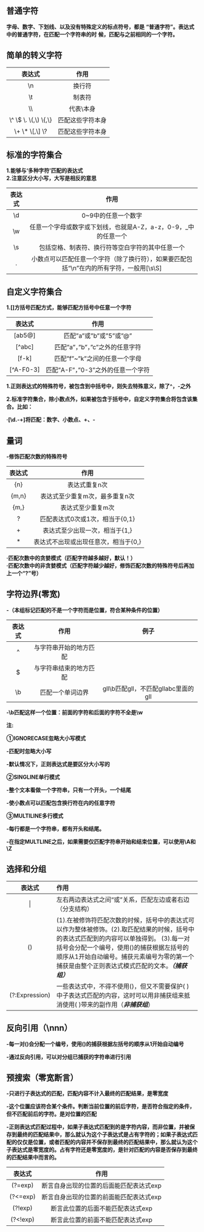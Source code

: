 ## 普通字符

**字母、数字、下划线、以及没有特殊定义的标点符号，都是**
**“普通字符”。表达式中的普通字符，在匹配一个字符串的时**
**候，匹配与之前相同的一个字符。**

## 简单的转义字符

|                  表达式                  |       作用       |
| :-------------------------------------: | :--------------: |
|                   \n                    |      换行符      |
|                   \t                    |      制表符      |
|                   \\\                   |    代表\本身     |
| \\^ \\$ \\.    \\(,\\) \\{,\\} | 匹配这些字符本身 |
| \\+ \\* \\[,\\] \\?  | 匹配这些字符本身 |

## 标准的字符集合

**1.能够与‘多种字符’匹配的表达式  
2.注意区分大小写，大写是相反的意思**

| 表达式 |                             作用                             |
| :----: | :----------------------------------------------------------: |
|   \d   |                     0~9中的任意一个数字                      |
|   \w   | 任意一个字母或数字或下划线，也就是A-Z，a-z，0-9，_中的任意一个 |
|   \s   |       包括空格、制表符、换行符等空白字符的其中任意一个       |
|   .    | 小数点可以匹配任意一个字符（除了换行符），如果要匹配包括“\n”在内的所有字符，一般用[\s\S] |

## 自定义字符集合

**1.[]方括号匹配方式，能够匹配方括号中任意一个字符**

|   表达式   |                  作用                  |
| :-------: | :------------------------------------: |
|  [ab5@]   |         匹配”a”或”b”或”5”或”@”         |
|  [^abc]   |    匹配”a”，”b”，”c”之外的任意字符     |
|   [f-k]   |     匹配”f”~”k”之间的任意一个字母      |
| [^A-F0-3] | 匹配”A-F”，”0-3”之外的任意一个字符 |

**1.正则表达式的特殊符号，被包含到中括号中，则失去特殊意义，除了^，-之外**

**2.标准字符集合，除小数点外，如果被包含于括号中，自定义字符集合将包含该集合。比如：**

**·[\d.\-+]将匹配：数字、小数点、+、-**

## 量词

**-修饰匹配次数的特殊符号**

| 表达式 |                 作用                 |
| :----: | :----------------------------------: |
|  {n}   |            表达式重复n次             |
| {m,n}  |    表达式至少重复m次，最多重复n次    |
|  {m,}  |          表达式至少重复m次           |
|   ?    |   匹配表达式0次或1次，相当于{0,1}    |
|   +    |    表达式至少出现一次，相当于{1,}    |
|   *    | 表达式不出现或出现任意次，相当于{0,} |

**·匹配次数中的贪婪模式（匹配字符越多越好，默认！）  
·匹配次数中的非贪婪模式（匹配字符越少越好，修饰匹配次数的特殊符号后再加上一个“?”号）**

## 字符边界(零宽)

**-（本组标记匹配的不是一个字符而是位置，符合某种条件的位置）**

| 表达式 |          作用          |                例子                 |
| :----: | :--------------------: | :---------------------------------: |
|   ^    | 与字符串开始的地方匹配 |                                     |
|   $    | 与字符串结束的地方匹配 |                                     |
|   \b   |    匹配一个单词边界    | gll\b匹配gll，不匹配gllabc里面的gll |

**-\b匹配这样一个位置：前面的字符和后面的字符不全是\w**

**注:**

**①IGNORECASE忽略大小写模式**   

**-匹配时忽略大小写**  

**-默认情况下，正则表达式是要区分大小写的**  

**②SINGLINE单行模式**

**-整个文本看做一个字符串，只有一个开头，一个结尾**

**-使小数点可以匹配包含换行符在内的任意字符**

**③MULTILINE多行模式**  

**-每行都是一个字符串，都有开头和结尾。**

**-在指定MULTLINE之后，如果需要仅匹配字符串开始和结束位置，可以使用\A和\Z**

## 选择和分组

|     表达式     | 作用                                                         |
| :------------: | :----------------------------------------------------------- |
|       \|       | 左右两边表达式之间“或”关系，匹配左边或者右边（分支结构）     |
|       ()       | (1).在被修饰符匹配次数的时候，括号中的表达式可以作为整体被修饰。(2).取匹配结果的时候，括号中的表达式匹配到的内容可以单独得到。    (3).每一对括号会分配一个编号，使用()的捕获根据左括号的顺序从1开始自动编号。捕获元素编号为零的第一个捕获是由整个正则表达式模式匹配的文本。***（捕获组）*** |
| (?:Expression) | 一些表达式中，不得不使用()，但又不需要保护( )中子表达式匹配的内容，这时可以用非捕获组来抵消使用( )带来的副作用（***非捕获组***） |

## 反向引用（\nnn）

**-每一对()会分配一个编号，使用()的捕获根据左括号的顺序从1开始自动编号**

**-通过反向引用，可以对分组已捕获的字符串进行引用**

## 预搜索（零宽断言）

**-只进行子表达式的匹配，匹配内容不计入最终的匹配结果，是零宽度**

**-这个位置应该符合某个条件。判断当前位置的前后字符，是否符合指定的条件，但不匹配前后的字符。是对位置的匹配**

**-正则表达式匹配过程中，如果子表达式匹配到的是字符内容，而非位置，并被保存到最终的匹配结果中，那么就认为这个子表达式是占有字符的；如果子表达式匹配的仅仅是位置，或者匹配的内容并不保存到最终的匹配结果中，那么就认为这个子表达式是零宽度的。占有字符还是零宽度的，是针对匹配的内容是否保存到最终的匹配结果中而言的。**

|  表达式  |                  作用                   |
| :------: | :-------------------------------------: |
| (?=exp)  | 断言自身出现的位置的后面能匹配表达式exp |
| (?<=exp) | 断言自身出现的位置的前面能匹配表达式exp |
| (?!exp)  |    断言此位置的后面不能匹配表达式exp    |
| (?<!exp) |    断言此位置的前面不能匹配表达式exp    |

